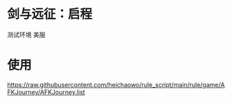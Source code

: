 # 剑与远征：启程
测试环境 美服

# 使用
https://raw.githubusercontent.com/heichaowo/rule_script/main/rule/game/AFKJourney/AFKJourney.list

